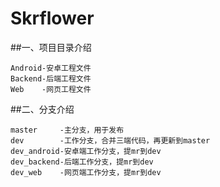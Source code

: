 # Skrflower

##一、项目目录介绍   

    Android-安卓工程文件
    Backend-后端工程文件   
    Web    -网页工程文件   

##二、分支介绍   

    master     -主分支，用于发布      
    dev        -工作分支，合并三端代码，再更新到master      
    dev_android-安卓端工作分支，提mr到dev     
    dev_backend-后端工作分支，提mr到dev     
    dev_web    -网页端工作分支，提mr到dev     
